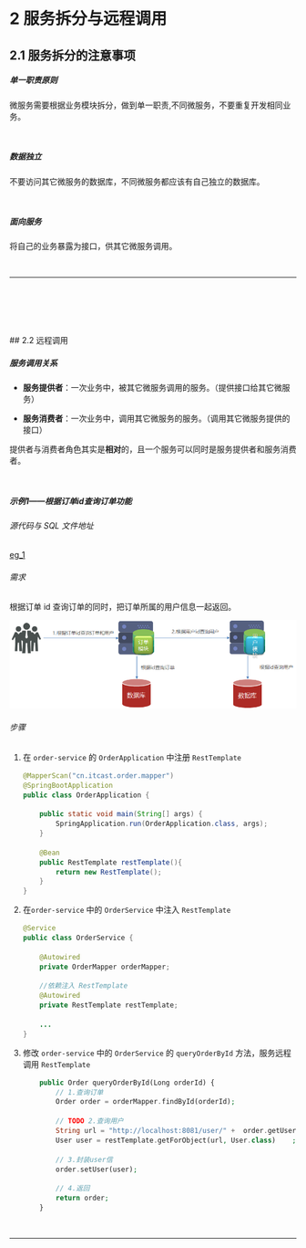 # 2 服务拆分与远程调用

## 2.1	服务拆分的注意事项

##### 单一职责原则

微服务需要根据业务模块拆分，做到单一职责,不同微服务，不要重复开发相同业务。

<br>

##### 数据独立

不要访问其它微服务的数据库，不同微服务都应该有自己独立的数据库。

<br>

##### 面向服务

将自己的业务暴露为接口，供其它微服务调用。

<br>

---

<div STYLE="page-break-after: always;">
    <br>
    <br>
    <br>
    <br>
    <br>
</div>
## 2.2	远程调用

##### 服务调用关系

- **服务提供者**：一次业务中，被其它微服务调用的服务。（提供接口给其它微服务）

- **服务消费者**：一次业务中，调用其它微服务的服务。（调用其它微服务提供的接口）

提供者与消费者角色其实是**相对**的，且一个服务可以同时是服务提供者和服务消费者。

<br>

##### 示例1——根据订单id查询订单功能

###### 源代码与 SQL 文件地址

[eg_1](attachment\eg_1)

###### 需求

根据订单 id 查询订单的同时，把订单所属的用户信息一起返回。

![示例执行步骤示意图](img/2.1-1.png)

###### 步骤

1. 在 `order-service` 的 `OrderApplication` 中注册 `RestTemplate`

   ```java
   @MapperScan("cn.itcast.order.mapper")
   @SpringBootApplication
   public class OrderApplication {
   
       public static void main(String[] args) {
           SpringApplication.run(OrderApplication.class, args);
       }
   
       @Bean
       public RestTemplate restTemplate(){
           return new RestTemplate();
       }
   }
   ```

2. 在`order-service` 中的 `OrderService` 中注入 `RestTemplate`

   ```java
   @Service
   public class OrderService {
   
       @Autowired
       private OrderMapper orderMapper;
   
       //依赖注入 RestTemplate
       @Autowired
       private RestTemplate restTemplate;
   
       ...
   }
   ```

3. 修改 `order-service` 中的 `OrderService` 的 `queryOrderById` 方法，服务远程调用 `RestTemplate`

   ```php
       public Order queryOrderById(Long orderId) {
           // 1.查询订单
           Order order = orderMapper.findById(orderId);
   
           // TODO 2.查询用户
           String url = "http://localhost:8081/user/" +  order.getUserId();
           User user = restTemplate.getForObject(url, User.class)    ;
   
           // 3.封装user信
           order.setUser(user);
   
           // 4.返回
           return order;
       }
   ```

<br>

---

<div STYLE="page-break-after: always;">
    <br>
    <br>
    <br>
    <br>
    <br>
</div>